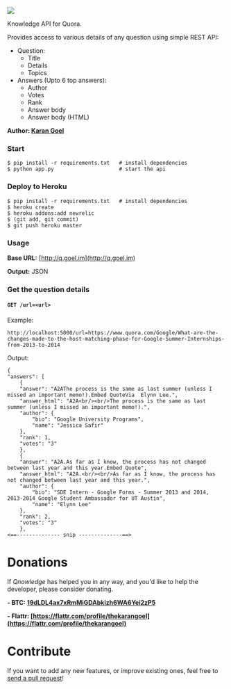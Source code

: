 [![](https://raw.github.com/karan/Qnowledge/master/logo.png)](https://github.com/karan/Qnowledge#usage)

Knowledge API for Quora.

Provides access to various details of any question using simple REST API:

- Question:
    - Title
    - Details
    - Topics
- Answers (Upto 6 top answers):
    - Author
    - Votes
    - Rank
    - Answer body
    - Answer body (HTML)

**Author: [Karan Goel](http://www.goel.im/)**

### Start

    $ pip install -r requirements.txt   # install dependencies
    $ python app.py                     # start the api

### Deploy to Heroku

    $ pip install -r requirements.txt   # install dependencies
    $ heroku create
    $ heroku addons:add newrelic
    $ (git add, git commit)
    $ git push heroku master

### Usage

**Base URL:** [http://q.goel.im](http://q.goel.im)

**Output:** JSON

### Get the question details

#### `GET /url=<url>`

Example:

`http://localhost:5000/url=https://www.quora.com/Google/What-are-the-changes-made-to-the-host-matching-phase-for-Google-Summer-Internships-from-2013-to-2014`

Output:

    {
    "answers": [
        {
        "answer": "A2AThe process is the same as last summer (unless I missed an important memo!).Embed QuoteVia  Elynn Lee.", 
        "answer_html": "A2A<br/><br/>The process is the same as last summer (unless I missed an important memo!).", 
        "author": {
            "bio": "Google University Programs", 
            "name": "Jessica Safir"
        }, 
        "rank": 1, 
        "votes": "3"
        }, 
        {
        "answer": "A2A.As far as I know, the process has not changed between last year and this year.Embed Quote", 
        "answer_html": "A2A.<br/><br/>As far as I know, the process has not changed between last year and this year.", 
        "author": {
            "bio": "SDE Intern - Google Forms - Summer 2013 and 2014, 2013-2014 Google Student Ambassador for UT Austin", 
            "name": "Elynn Lee"
        }, 
        "rank": 2, 
        "votes": "3"
        }, 
    <==-------------- snip --------------==>

Donations
=============

If *Qnowledge* has helped you in any way, and you'd like to help the developer, please consider donating.

**- BTC: [19dLDL4ax7xRmMiGDAbkizh6WA6Yei2zP5](http://i.imgur.com/bAQgKLN.png)**

**- Flattr: [https://flattr.com/profile/thekarangoel](https://flattr.com/profile/thekarangoel)**


Contribute
========

If you want to add any new features, or improve existing ones, feel free to [send a pull request](https://github.com/karan/Qnowledge#usage)!
